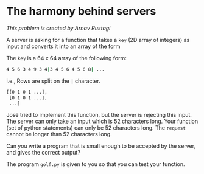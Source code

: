 # The harmony behind servers

*This problem is created by Arnav Rustagi*

A server is asking for a function that takes a `key` (2D array of integers) as input and converts it into an array of the form

The `key` is a 64 x 64 array of the following form:

```sh
4 5 6 3 4 9 3 4|3 4 5 6 4 5 6 8| ...
```

i.e., Rows are split on the `|` character.

```sh
[[0 1 0 1 ...],
 [0 1 0 1 ...],
 ...]
```

José tried to implement this function, but the server is rejecting this input. The server can only take an input which is 52 characters long. Your function (set of python statements) can only be 52 characters long. The `request` cannot be longer than 52 characters long.

Can you write a program that is small enough to be accepted by the server, and gives the correct output?

The program `golf.py` is given to you so that you can test your function.
